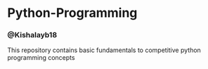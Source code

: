 # Python-Programming
### @Kishalayb18
This repository contains basic fundamentals to competitive python programming concepts
